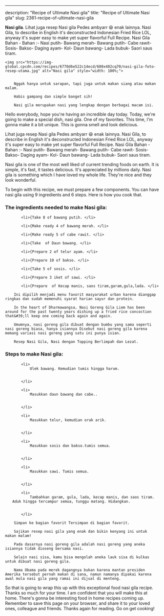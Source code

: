 ---
description: "Recipe of Ultimate Nasi gila"
title: "Recipe of Ultimate Nasi gila"
slug: 2361-recipe-of-ultimate-nasi-gila

<p>
	<strong>Nasi gila</strong>. 
	Lihat juga resep Nasi gila Pedes ambyarr 😆 enak lainnya. Nasi Gila, to describe in English it&#39;s deconstructed Indonesian Fried Rice LOL, anyway it&#39;s super easy to make yet super flavorful Full Recipe. Nasi Gila Bahan - Bahan :- Nasi putih- Bawang merah- Bawang putih- Cabe rawit- Sosis- Bakso- Daging ayam- Kol- Daun bawang- Lada bubuk- Saori saus tiram.
</p>
<p>
	
	<img src="https://img-global.cpcdn.com/recipes/6770d6e522c14ecd/680x482cq70/nasi-gila-foto-resep-utama.jpg" alt="Nasi gila" style="width: 100%;">
	
	
		Nggak hanya untuk sarapan, tapi juga untuk makan siang atau makan malam.
	
		Habis gampang dan simple banget sih!
	
		Nasi gila merupakan nasi yang lengkap dengan berbagai macam isi.
	
</p>
<p>
	Hello everybody, hope you're having an incredible day today. Today, we're going to make a special dish, nasi gila. One of my favorites. This time, I'm gonna make it a bit unique. This is gonna smell and look delicious.
</p>
	
<p>
	Lihat juga resep Nasi gila Pedes ambyarr 😆 enak lainnya. Nasi Gila, to describe in English it&#39;s deconstructed Indonesian Fried Rice LOL, anyway it&#39;s super easy to make yet super flavorful Full Recipe. Nasi Gila Bahan - Bahan :- Nasi putih- Bawang merah- Bawang putih- Cabe rawit- Sosis- Bakso- Daging ayam- Kol- Daun bawang- Lada bubuk- Saori saus tiram.
</p>
<p>
	Nasi gila is one of the most well liked of current trending foods on earth. It is simple, it's fast, it tastes delicious. It's appreciated by millions daily. Nasi gila is something which I have loved my whole life. They're nice and they look wonderful.
</p>

<p>
To begin with this recipe, we must prepare a few components. You can have nasi gila using 9 ingredients and 6 steps. Here is how you cook that.
</p>

<h3>The ingredients needed to make Nasi gila:</h3>

<ol>
	
		<li>{Take 8 of bawang putih. </li>
	
		<li>{Make ready 4 of bawang merah. </li>
	
		<li>{Make ready 5 of cabe rawit. </li>
	
		<li>{Take  of Daun bawang. </li>
	
		<li>{Prepare 2 of telur ayam. </li>
	
		<li>{Prepare 10 of bakso. </li>
	
		<li>{Take 5 of sosis. </li>
	
		<li>{Prepare 3 iket of sawi. </li>
	
		<li>{Prepare  of Kecap manis, saos tiram,garam,gula,lada. </li>
	
</ol>
<p>
	
		Ini dipilih menjadi menu favorit masyarakat urban karena dianggap ringkas dan sudah memenuhi syarat harian sayur dan protein.
	
		In the heart of Dharmawangsa, Nasi Goreng Gila Liem has been around for the past twenty years dishing up a fried rice concoction that&#39;ll keep one coming back again and again.
	
		Umumnya, nasi goreng gila dibuat dengan bumbu yang sama seperti nasi goreng biasa, hanya isiannya Disebut nasi goreng gila karena memang variasi nasi goreng yang satu ini punya isian.
	
		Resep Nasi Gila, Nasi dengan Topping Berlimpah dan Lezat.
	
</p>

<h3>Steps to make Nasi gila:</h3>

<ol>
	
		<li>
			Ulek bawang. Kemudian tumis hingga harum.
			
			
		</li>
	
		<li>
			Masukkan daun bawang dan cabe..
			
			
		</li>
	
		<li>
			Masukkan telur, kemudian orak arik.
			
			
		</li>
	
		<li>
			Masukkan sosis dan bakso.tumis semua.
			
			
		</li>
	
		<li>
			Masukkan sawi. Tumis semua.
			
			
		</li>
	
		<li>
			Tambahkan garam, gula, lada, kecap manis, dan saos tiram. Aduk hingga tercampur semua, tunggu matang. Hidangkan.
			
			
		</li>
	
</ol>

<p>
	
		Simpan ke bagian favorit Tersimpan di bagian favorit.
	
		Sajikan resep nasi gila yang enak dan bikin kenyang ini untuk makan malam!
	
		Pada dasarnya nasi goreng gila adalah nasi goreng yang aneka isiannya tidak dioseng bersama nasi.
	
		Selain nasi sisa, kamu bisa mengolah aneka lauk sisa di kulkas untuk dibuat nasi goreng gila.
	
		Nama Obama pada merek dagangnya bukan karena mantan presiden Amerika tersebut pernah makan di sana, namun namanya dipakai karena awal mula nasi gila yang ramai ini dijual di menteng.
	
</p>

<p>
	So that is going to wrap this up with this exceptional food nasi gila recipe. Thanks so much for your time. I am confident that you will make this at home. There's gonna be interesting food in home recipes coming up. Remember to save this page on your browser, and share it to your loved ones, colleague and friends. Thanks again for reading. Go on get cooking!
</p>
